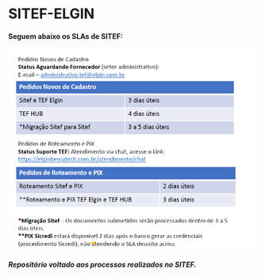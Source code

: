 # SITEF-ELGIN



#### Seguem abaixo os SLAs de SITEF:

<img src="https://github.com/TefElgin/SITEF-ELGIN/blob/0fffa1a85f27b6b2ea5f41f9399139f90927ce7a/Imagens/SLAs/SLAS.png" width="850">










##### Repositório voltado aos processos realizados no SITEF.

